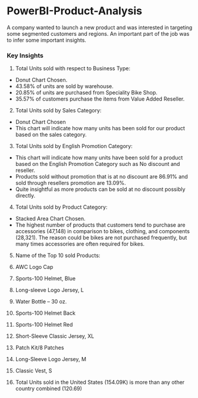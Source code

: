 # PowerBI-Product-Analysis

A company wanted to launch a new product and was interested in targeting some segmented customers and regions. An important part of the job was to infer some important insights.

### Key Insights
1. Total Units sold with respect to Business Type:
-	Donut Chart Chosen.
-	43.58% of units are sold by warehouse.
-	20.85% of units are purchased from Speciality Bike Shop.
-	35.57% of customers purchase the items from Value Added Reseller.

2. Total Units sold by Sales Category:
-	Donut Chart Chosen
-	This chart will indicate how many units has been sold for our product based on the sales category.

3. Total Units sold by English Promotion Category:
-	This chart will indicate how many units have been sold for a product based on the English Promotion Category such as No discount and reseller.
-	Products sold without promotion that is at no discount are 86.91% and sold through resellers promotion are 13.09%. 
-	Quite insightful as more products can be sold at no discount possibly directly.

4. Total Units sold by Product Category:
-	Stacked Area Chart Chosen. 
-	The highest number of products that customers tend to purchase are accessories (47,148) in comparison to bikes, clothing, and components (28,321). The reason could be bikes are not purchased frequently, but many times accessories are often required for bikes.

5. Name of the Top 10 sold Products:
  1.	AWC Logo Cap
  2.	Sports-100 Helmet, Blue
  3.	Long-sleeve Logo Jersey, L
  4.	Water Bottle – 30 oz.
  5.	Sports-100 Helmet Back
  6.	Sports-100 Helmet Red
  7.	Short-Sleeve Classic Jersey, XL
  8.	Patch Kit/8 Patches
  9.	Long-Sleeve Logo Jersey, M
  10.	Classic Vest, S

6. Total Units sold in the United States (154.09K) is more than any other country combined (120.69)


